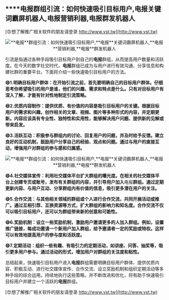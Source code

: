 ## ****电报**群组引流：如何快速吸引目标用户,**电报**关键词霸屏机器人,**电报**营销利器,**电报**群发机器人**

[😍想了解推广相关软件的朋友请登录 http://www.vst.tw](http://www.vst.tw)

 <center><img src="https://vst.tw/MP4/tuiguang/png/4.png" alt="**电报**群组引流：如何快速吸引目标用户,**电报**关键词霸屏机器人,**电报**营销利器,**电报**群发机器人"></center>

引流是指通过各种手段吸引目标用户到自己的**电报**群组，从而提高用户数量和活跃度。在今天的数字社交时代，**电报**群组已成为与用户进行有效沟通、分享信息和构建社群的重要平台。下面将介绍一些快速吸引目标用户的方法。

**😄1.明确目标用户群体：在开始引流之前，首先要明确自己的目标用户群体。仔细思考你希望吸引的用户是谁，他们的兴趣、需求和特点是什么。只有对目标用户有深入了解，才能有针对性地制定引流策略。**

**😄2.优质内容制作：提供优质、有价值的内容是吸引目标用户的关键。根据目标用户的需求和兴趣，创作相关的文章、视频、图片等多种形式的内容，并定期更新。内容应该具有专业性、独特性和实用性，能够解决用户问题、提供新的见解或带来启发。**

**😄3.活跃互动：积极参与群组内的讨论、回复用户的问题，并及时给予反馈。建立良好的互动机制，鼓励用户分享自己的经验、观点和问题。通过与用户的直接互动，增强用户对群组的参与感和归属感。**

 <center><img src="https://vst.tw/MP4/tuiguang/png/3.png" alt="**电报**群组引流：如何快速吸引目标用户,**电报**关键词霸屏机器人,**电报**营销利器,**电报**群发机器人"></center>

**😄4.社交媒体宣传：利用社交媒体平台扩大群组的曝光度。在相关的社交媒体平台上创建专页或账号，发布有关群组的内容，并引导用户加入**电报**群组。通过定期更新内容、与用户互动、分享群组内有价值的信息，吸引更多潜在用户的关注。**

**😄5.合作交流：与其他相关领域的群组或个人进行合作交流，共同开展活动或推广。通过互相引荐、互换资源等方式，扩大群组的影响力和知名度。合作交流不仅可以吸引目标用户，还可以为群组带来新的创意和可能性。**

**😄6.奖励机制：设立一些奖励机制，激励用户邀请更多的人加入群组。例如，设置推广链接，每成功邀请一个新用户加入群组，给予邀请者一定的奖励或特权。这样可以有效地提高用户的参与度和活跃度。**

**😄7.定期活动：组织一些有趣、有吸引力的定期活动，如讲座、问答、抽奖等，吸引更多用户参与。通过活动的形式，增加用户对群组的关注度和粘性。**

总结起来，快速吸引目标用户进入**电报**群组需要明确目标用户群体、提供优质内容、积极互动、进行社交媒体宣传、合作交流、设立奖励机制和组织定期活动等多种手段的综合运用。持续地执行这些策略，并不断改进和优化，将有助于快速吸引目标用户并建立一个活跃的**电报**群组。

[😍想了解推广相关软件的朋友请登录 http://www.vst.tw](http://www.vst.tw)



